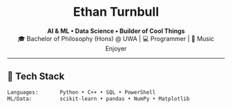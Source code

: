<h1 align="center">Ethan Turnbull</h1>

<p align="center">
  <strong>AI & ML • Data Science • Builder of Cool Things</strong><br>
  🎓 Bachelor of Philosophy (Hons) @ UWA | 💻 Programmer | 🎵 Music Enjoyer 
</p>

---

## 🔧 Tech Stack

```bash
Languages:       Python • C++ • SQL • PowerShell 
ML/Data:         scikit-learn • pandas • NumPy • Matplotlib
